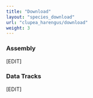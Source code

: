 ```yaml
---
title: "Download"
layout: "species_download"
url: "clupea_harengus/download"
weight: 3
---
```


### Assembly

[EDIT]

### Data Tracks

[EDIT]
